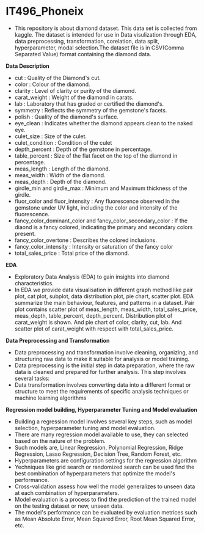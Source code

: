 # IT496_Phoneix
- This repository is about diamond dataset. This data set is collected from kaggle. The dataset is intended for use in Data visulization through EDA, data preprocessing, transformation, corelation, data split, hyperparameter, modal selection.The dataset file is in CSV(Comma Separated Value) format containing the diamond data.

**Data Description**
- cut : Quality of the Diamond's cut.
- color : Colour of the diamond.
- clarity : Level of clarity or purity of the diamond.
- carat_weight : Weight of the diamond in carats.
- lab : Laboratory that has graded or certified the diamond's.
- symmetry : Reflects the symmetry of the gemstone's facets.
- polish : Quality of the diamond's surface.
- eye_clean : Indicates whether the diamond appears clean to the naked eye.
- culet_size : Size of the culet.
- culet_condition : Condition of the culet
- depth_percent : Depth of the gemstone in percentage.
- table_percent : Size of the flat facet on the top of the diamond in percentage.
- meas_length : Length of the diamond.
- meas_width : Width of the diamond.
- meas_depth : Depth of the diamond.
- girdle_min and girdle_max : Minimum and Maximum thickness of the girdle.
- fluor_color and fluor_intensity : Any fluorescence observed in the gemstone under UV light, including the color and intensity of the fluorescence.
- fancy_color_dominant_color and fancy_color_secondary_color : If the diaond is a fancy colored, indicating the primary and secondary colors present.
- fancy_color_overtone : Describes the colored inclusions.
- fancy_color_intensity : Intensity or saturation of the fancy color
- total_sales_price : Total price of the diamond.

**EDA**
- Exploratory Data Analysis (EDA) to gain insights into diamond characteristics.
- In EDA we provide data visualisation in different graph method like pair plot, cat plot, subplot, data distribution plot, pie chart, scatter plot. EDA summarize the main behaviour, features, and patterns in a dataset. Pair plot contains scatter plot of meas_length, meas_width, total_sales_price, meas_depth, table_percent, depth_percent. Distribution plot of carat_weight is shown. And pie chart of color, clarity, cut, lab. And scatter plot of carat_weight with respect with total_sales_price. 

**Data Preprocessing and Transformation**
- Data preprocessing and transformation involve cleaning, organizing, and structuring raw data to make it suitable for analysis or model training.
- Data preprocessing is the initial step in data preparation, where the raw data is cleaned and prepared for further analysis. This step involves several tasks:
- Data transformation involves converting data into a different format or structure to meet the requirements of specific analysis techniques or machine learning algorithms

 **Regression model building, Hyperparameter Tuning and Model evaluation**
- Building a regression model involves several key steps, such as model selection, hyperparameter tuning and model evaluation.
- There are many regression model available to use, they can selected based on the nature of the problem.
- Such models are, Linear Regression, Polynomial Regression, Ridge Regression, Lasso Regression, Decision Tree, Random Forest, etc.
- Hyperparameters are configuration settings for the regression algorithm
- Yechniques like grid search or randomized search can be used find the best combination of hyperparameters that optimize the model's performance.
- Cross-validation assess how well the model generalizes to unseen data at each combination of hyperparameters.
- Model evaluation is a process to find the prediction of the trained model on the testing dataset or new, unseen data.
- The model's performance can be evaluated by evaluation metrices such as Mean Absolute Error, Mean Squared Error, Root Mean Squared Error, etc.
